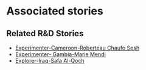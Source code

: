 # Associated stories

<!-- !!DO NOT REMOVE!! start autogenerated hyperlinks -->
## Related R&D Stories
- [Experimenter\-Cameroon\-Roberteau Chaufo Sesh](/stories/?doc=Experimenters_CMR)
- [Experimenter\- Gambia\-Marie Mendi ](/stories/?doc=Experimenters_GMB)
- [Explorer\-Iraq\-Safa Al\-Qoch](/stories/?doc=Explorers_IRQ)
<!-- !!DO NOT REMOVE!! end autogenerated hyperlinks -->